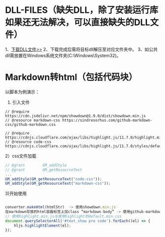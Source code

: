 # DLL-FILES（缺失DLL，除了安装运行库如果还无法解决，可以直接缺失的DLL文件）
1、[下载DLL文件>>](https://cn.dll-files.com/)
2、下载完成后需将目标dll解压至对应文件夹中。
3、如公共dll需放置在Windows系统文件夹(C:\Windows\System32)。

# Markdown转html（包括代码块）
以脚本为例演示：
1) 引入文件
```
// @require      https://cdn.jsdelivr.net/npm/showdown@1.9.0/dist/showdown.min.js
// @resource markdown-css https://sindresorhus.com/github-markdown-css/github-markdown.css

// @require      https://cdnjs.cloudflare.com/ajax/libs/highlight.js/11.7.0/highlight.min.js
// @resource code-css https://cdnjs.cloudflare.com/ajax/libs/highlight.js/11.7.0/styles/default.min.css
```

2）css文件加载
```js
// @grant        GM_addStyle
// @grant        GM_getResourceText
... 
GM_addStyle(GM_getResourceText("code-css"));
GM_addStyle(GM_getResourceText("markdown-css"));
```
3)开始使用
```js

converter.makeHtml(htmlStr)  -> 使用showdown.min.js
在markdown存放的html容器标签上加class “markdown-body” -> 使用github-markdown.css
// 使用highlight.min.js与使用highlight的default.min.css
document.querySelectorAll('#text_show pre code').forEach((el) => {
    hljs.highlightElement(el);
});

```
